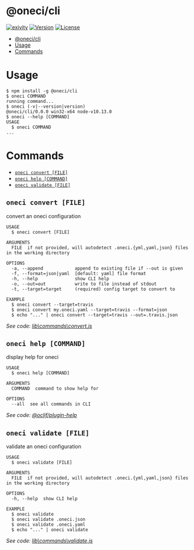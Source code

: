 # @oneci/cli

[![exivity](https://img.shields.io/badge/♥-exivity-5cccea.svg)](https://exivity.com)
[![Version](https://img.shields.io/npm/v/@oneci/cli.svg)](https://npmjs.org/package/@oneci/cli)
[![License](https://img.shields.io/npm/l/@oneci/cli.svg)](https://github.com/exivity/oneci/blob/master/package.json)

<!-- toc -->
* [@oneci/cli](#onecicli)
* [Usage](#usage)
* [Commands](#commands)
<!-- tocstop -->

# Usage

<!-- usage -->
```sh-session
$ npm install -g @oneci/cli
$ oneci COMMAND
running command...
$ oneci (-v|--version|version)
@oneci/cli/0.0.0 win32-x64 node-v10.13.0
$ oneci --help [COMMAND]
USAGE
  $ oneci COMMAND
...
```
<!-- usagestop -->

# Commands

<!-- commands -->
* [`oneci convert [FILE]`](#oneci-convert-file)
* [`oneci help [COMMAND]`](#oneci-help-command)
* [`oneci validate [FILE]`](#oneci-validate-file)

## `oneci convert [FILE]`

convert an oneci configuration

```
USAGE
  $ oneci convert [FILE]

ARGUMENTS
  FILE  if not provided, will autodetect .oneci.{yml,yaml,json} files in the working directory

OPTIONS
  -a, --append            append to existing file if --out is given
  -f, --format=json|yaml  [default: yaml] file format
  -h, --help              show CLI help
  -o, --out=out           write to file instead of stdout
  -t, --target=target     (required) config target to convert to

EXAMPLE
  $ oneci convert --target=travis
  $ oneci convert my.oneci.yaml --target=travis --format=json
  $ echo "..." | oneci convert --target=travis --out=.travis.json
```

_See code: [lib\commands\convert.js](https://github.com/exivity/oneci/blob/v0.0.0/lib\commands\convert.js)_

## `oneci help [COMMAND]`

display help for oneci

```
USAGE
  $ oneci help [COMMAND]

ARGUMENTS
  COMMAND  command to show help for

OPTIONS
  --all  see all commands in CLI
```

_See code: [@oclif/plugin-help](https://github.com/oclif/plugin-help/blob/v2.1.6/src\commands\help.ts)_

## `oneci validate [FILE]`

validate an oneci configuration

```
USAGE
  $ oneci validate [FILE]

ARGUMENTS
  FILE  if not provided, will autodetect .oneci.{yml,yaml,json} files in the working directory

OPTIONS
  -h, --help  show CLI help

EXAMPLE
  $ oneci validate
  $ oneci validate .oneci.json
  $ oneci validate .oneci.yaml
  $ echo "..." | oneci validate
```

_See code: [lib\commands\validate.js](https://github.com/exivity/oneci/blob/v0.0.0/lib\commands\validate.js)_
<!-- commandsstop -->
